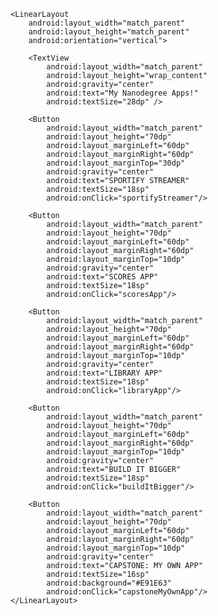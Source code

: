 <?xml version="1.0" encoding="utf-8"?>
<LinearLayout xmlns:android="http://schemas.android.com/apk/res/android"
    xmlns:tools="http://schemas.android.com/tools"
    android:layout_width="match_parent"
    android:layout_height="match_parent"
    android:paddingBottom="@dimen/activity_vertical_margin"
    android:paddingLeft="@dimen/activity_horizontal_margin"
    android:paddingRight="@dimen/activity_horizontal_margin"
    android:paddingTop="@dimen/activity_vertical_margin"
    android:background="#CFD8DC"
    tools:context="com.example.android.myappportfolio.MainActivity">

    <LinearLayout
        android:layout_width="match_parent"
        android:layout_height="match_parent"
        android:orientation="vertical">

        <TextView
            android:layout_width="match_parent"
            android:layout_height="wrap_content"
            android:gravity="center"
            android:text="My Nanodegree Apps!"
            android:textSize="28dp" />

        <Button
            android:layout_width="match_parent"
            android:layout_height="70dp"
            android:layout_marginLeft="60dp"
            android:layout_marginRight="60dp"
            android:layout_marginTop="30dp"
            android:gravity="center"
            android:text="SPORTIFY STREAMER"
            android:textSize="18sp"
            android:onClick="sportifyStreamer"/>

        <Button
            android:layout_width="match_parent"
            android:layout_height="70dp"
            android:layout_marginLeft="60dp"
            android:layout_marginRight="60dp"
            android:layout_marginTop="10dp"
            android:gravity="center"
            android:text="SCORES APP"
            android:textSize="18sp"
            android:onClick="scoresApp"/>

        <Button
            android:layout_width="match_parent"
            android:layout_height="70dp"
            android:layout_marginLeft="60dp"
            android:layout_marginRight="60dp"
            android:layout_marginTop="10dp"
            android:gravity="center"
            android:text="LIBRARY APP"
            android:textSize="18sp"
            android:onClick="libraryApp"/>

        <Button
            android:layout_width="match_parent"
            android:layout_height="70dp"
            android:layout_marginLeft="60dp"
            android:layout_marginRight="60dp"
            android:layout_marginTop="10dp"
            android:gravity="center"
            android:text="BUILD IT BIGGER"
            android:textSize="18sp"
            android:onClick="buildItBigger"/>

        <Button
            android:layout_width="match_parent"
            android:layout_height="70dp"
            android:layout_marginLeft="60dp"
            android:layout_marginRight="60dp"
            android:layout_marginTop="10dp"
            android:gravity="center"
            android:text="CAPSTONE: MY OWN APP"
            android:textSize="16sp"
            android:background="#E91E63"
            android:onClick="capstoneMyOwnApp"/>
    </LinearLayout>
</LinearLayout>
